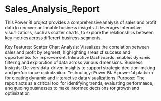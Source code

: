 # Sales_Analysis_Report
This Power BI project provides a comprehensive analysis of sales and profit data to uncover actionable business insights. It leverages interactive visualizations, such as scatter charts, to explore the relationships between key metrics across different business segments.

Key Features:
Scatter Chart Analysis: Visualizes the correlation between sales and profit by segment, highlighting areas of success and opportunities for improvement.
Interactive Dashboards: Enables dynamic filtering and exploration of data across various dimensions.
Business Insights: Delivers data-driven insights to support strategic decision-making and performance optimization.
Technology:
Power BI: A powerful platform for creating dynamic and interactive data visualizations.
Purpose:
The report acts as a critical tool for identifying trends, evaluating performance, and guiding businesses to make informed decisions for growth and optimization.
